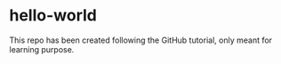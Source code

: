 # hello-world
This repo has been created following the GitHub tutorial, only meant for learning purpose.
